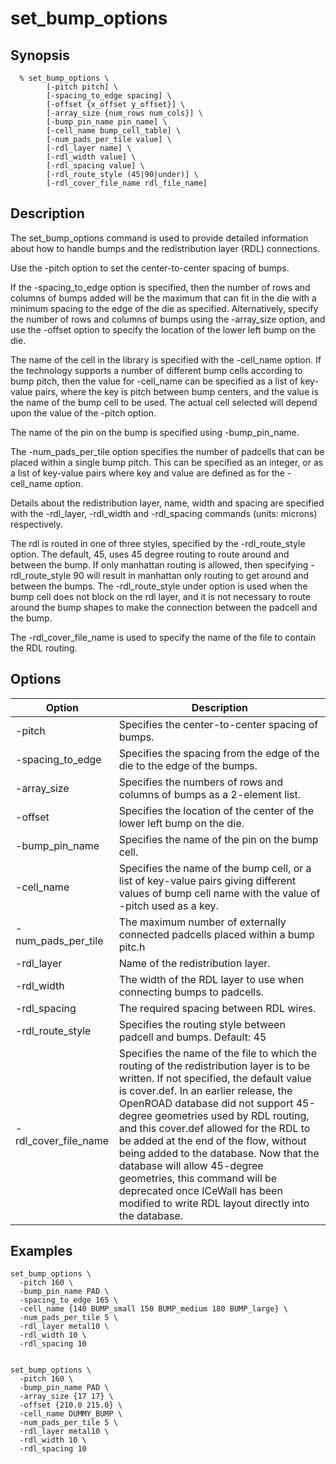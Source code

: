 # set_bump_options

## Synopsis
```
  % set_bump_options \
        [-pitch pitch] \
        [-spacing_to_edge spacing] \
        [-offset {x_offset y_offset}] \
        [-array_size {num_rows num_cols}] \
        [-bump_pin_name pin_name] \
        [-cell_name bump_cell_table] \
        [-num_pads_per_tile value] \
        [-rdl_layer name] \
        [-rdl_width value] \
        [-rdl_spacing value] \
        [-rdl_route_style (45|90|under)] \
        [-rdl_cover_file_name rdl_file_name]
```

## Description
The set_bump_options command is used to provide detailed information about how to handle bumps and the redistribution layer (RDL) connections.

Use the -pitch option to set the center-to-center spacing of bumps.

If the -spacing_to_edge option is specified, then the number of rows and columns of bumps added will be the maximum that can fit in the die with a minimum spacing to the edge of the die as specified. Alternatively, specify the number of rows and columns of bumps using the -array_size option, and use the -offset option to specify the location of the lower left bump on the die.

The name of the cell in the library is specified with the -cell_name option. If the technology supports a number of different bump cells according to bump pitch, then the value for -cell_name can be specified as a list of key-value pairs, where the key is pitch between bump centers, and the value is the name of the bump cell to be used. The actual cell selected will depend upon the value of the -pitch option.

The name of the pin on the bump is specified using -bump_pin_name.

The -num_pads_per_tile option specifies the number of padcells that can be placed within a single bump pitch. This can be specified as an integer, or as a list of key-value pairs where key and value are defined as for the -cell_name option.

Details about the redistribution layer, name, width and spacing are specified with the -rdl_layer, -rdl_width and -rdl_spacing commands (units: microns) respectively.

The rdl is routed in one of three styles, specified by the -rdl_route_style option. The default, 45, uses 45 degree routing to route around and between the bump. If only manhattan routing is allowed, then specifying -rdl_route_style 90 will result in manhattan only routing to get around and between the bumps. The -rdl_route_style under option is used when the bump cell does not block on the rdl layer, and it is not necessary to route around the bump shapes to make the connection between the padcell and the bump.

The -rdl_cover_file_name is used to specify the name of the file to contain the RDL routing.

## Options

| Option | Description |
| --- | --- |
| -pitch | Specifies the center-to-center spacing of bumps. |
| -spacing_to_edge | Specifies the spacing from the edge of the die to the edge of the bumps. |
| -array_size | Specifies the numbers of rows and columns of bumps as a 2-element list. |
| -offset | Specifies the location of the center of the lower left bump on the die. |
| -bump_pin_name | Specifies the name of the pin on the bump cell. |
| -cell_name | Specifies the name of the bump cell, or a list of key-value pairs giving different values of bump cell name with the value of -pitch used as a key. |
| -num_pads_per_tile | The maximum number of externally connected padcells placed within a bump pitc.h |
| -rdl_layer | Name of the redistribution layer. |
| -rdl_width | The width of the RDL layer to use when connecting bumps to padcells. |
| -rdl_spacing | The required spacing between RDL wires. |
| -rdl_route_style | Specifies the routing style between padcell and bumps. Default: 45 |
| -rdl_cover_file_name | Specifies the name of the file to which the routing of the redistribution layer is to be written. If not specified, the default value is cover.def.  In an earlier release, the OpenROAD database did not support 45-degree geometries used by RDL routing, and this cover.def allowed for the RDL to be added at the end of the flow, without being added to the database. Now that the database will allow 45-degree geometries, this command will be deprecated once ICeWall has been modified to write RDL layout directly into the database. |

## Examples
```
set_bump_options \
  -pitch 160 \
  -bump_pin_name PAD \
  -spacing_to_edge 165 \
  -cell_name {140 BUMP_small 150 BUMP_medium 180 BUMP_large} \
  -num_pads_per_tile 5 \
  -rdl_layer metal10 \
  -rdl_width 10 \
  -rdl_spacing 10


set_bump_options \
  -pitch 160 \
  -bump_pin_name PAD \
  -array_size {17 17} \
  -offset {210.0 215.0} \
  -cell_name DUMMY_BUMP \
  -num_pads_per_tile 5 \
  -rdl_layer metal10 \
  -rdl_width 10 \
  -rdl_spacing 10
```

